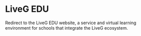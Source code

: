 # LiveG EDU
Redirect to the LiveG EDU website, a service and virtual learning environment for schools that integrate the LiveG ecosystem.
